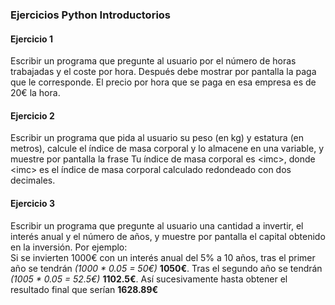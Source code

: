 ### Ejercicios Python Introductorios

#### Ejercicio 1
Escribir un programa que pregunte al usuario por el número de horas trabajadas y el coste por hora. Después debe mostrar por pantalla la paga que le corresponde.
El precio por hora que se paga en esa empresa es de 20€ la hora.

#### Ejercicio 2
Escribir un programa que pida al usuario su peso (en kg) y estatura (en metros), calcule el índice de masa corporal y lo almacene en una variable, y muestre por pantalla la frase Tu índice de masa corporal es \<imc>, donde \<imc> es el índice de masa corporal calculado redondeado con dos decimales.

#### Ejercicio 3
Escribir un programa que pregunte al usuario una cantidad a invertir, el interés anual y el número de años, y muestre por pantalla el capital obtenido en la inversión.
Por ejemplo:  
Si se invierten 1000€ con un interés anual del 5% a 10 años, tras el primer año se tendrán 
*(1000 * 0.05 = 50€)* **1050€**. Tras el segundo año se tendrán *(1005 * 0.05 = 52.5€)* **1102.5€**. Así sucesivamente hasta obtener el resultado final que serían **1628.89€**